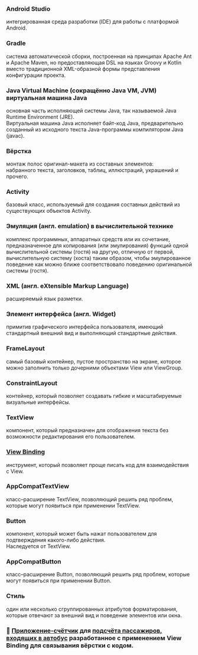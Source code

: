### Android Studio 
интегрированная среда разработки (IDE) для работы с
платформой Android.

### Gradle 
система автоматической сборки, построенная на принципах Apache
Ant и Apache Maven, но предоставляющая DSL на языках Groovy и Kotlin
вместо традиционной XML-образной формы представления конфигурации
проекта.

### Java Virtual Machine (сокращённо Java VM, JVM) виртуальная машина Java
основная часть исполняющей системы Java, так называемой Java Runtime
Environment (JRE).  
Виртуальная машина Java исполняет байт-код Java,
предварительно созданный из исходного текста Java-программы
компилятором Java (javac).  

### Вёрстка 
монтаж полос оригинал-макета из составных элементов:  
набранного текста, заголовков, таблиц, иллюстраций, украшений и прочего.

### Activity 
базовый класс, используемый для создания составных действий
из существующих объектов Activity.  

### Эмуляция (англ. emulation) в вычислительной технике  
комплекс программных, аппаратных средств или их сочетание, предназначенное для
копирования (или эмулирования) функций одной вычислительной системы
(гостя) на другую, отличную от первой, вычислительную систему (хоста) таким
образом, чтобы эмулированное поведение как можно ближе
соответствовало поведению оригинальной системы (гостя).

### XML (англ. eXtensible Markup Language) 
расширяемый язык разметки.

### Элемент интерфейса (англ. Widget) 
примитив графического интерфейса
пользователя, имеющий стандартный внешний вид и выполняющий
стандартные действия.

### FrameLayout 
самый базовый контейнер, пустое пространство на экране,
которое можно заполнить только дочерними объектами View или ViewGroup.

### ConstraintLayout 
контейнер, который позволяет создавать гибкие и
масштабируемые визуальные интерфейсы.

### TextView 
компонент, который предназначен для отображения текста без
возможности редактирования его пользователем.

### [View Binding](https://developer.android.com/topic/libraries/view-binding#kts) 
инструмент, который позволяет проще писать код для
взаимодействия с View.

### AppCompatTextView 
класс–расширение TextView, позволяющий решить
ряд проблем, которые могут появиться при применении TextView.

### Button 
компонент, который может быть нажат пользователем для
подтверждения какого-либо действия.  
Наследуется от TextView.  

### AppCompatButton 
класс–расширение Button, позволяющий решить ряд
проблем, которые могут появиться при применении Button.  

### Стиль 
один или несколько сгруппированных атрибутов форматирования,
которые отвечают за внешний вид и поведение элементов или окна.

### :paperclip: [Приложение-счётчик](https://github.com/ILYA-NASA/Android-basic/blob/master/16_HelloAndroid/TASK.md) для [подсчёта пассажиров, входящих в автобус](https://github.com/ILYA-NASA/Android-basic/tree/master/16_HelloAndroid/app/src/main) разработанное с применением View Binding для связывания вёрстки с кодом.
